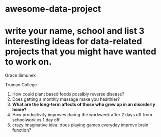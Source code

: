 # awesome-data-project

# write your name, school and list 3 interesting ideas for data-related projects  that you might have wanted to work on.

<p>Grace Simunek</p>

<p>Truman College</p>
    <ol>
        <li>How could plant based foods possibly reverse disease?</li>
        <li>Does getting a monthly massage make you healthier?</li>
        <li><strong>What are the long-term affects of those who grew up in an disorderly home?</strong></li>
        <li>How productivity improves during the workweek after 2 days off from schoolwork vs 1 day off.</li>
        <li>crazy imaginative idea: does playing games everyday improve brain function?</li>
    </ol>